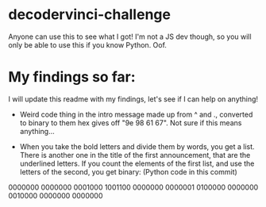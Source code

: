 # decodervinci-challenge
Anyone can use this to see what I got! I'm not a JS dev though, so you will only be able to use this if you know Python. Oof.


# My findings so far:

I will update this readme with my findings, let's see if I can help on anything!

- Weird code thing in the intro message made up from ^ and ., converted to binary to them hex gives off "9e 98 61 67". Not sure if this means anything...

- When you take the bold letters and divide them by words, you get a list. There is another one in the title of the first announcement, that are the underlined letters. If you count the elements of the first list, and use the letters of the second, you get binary: (Python code in this commit)


0000000
0000000
0001000
1001100
0000000
0000001
0100000
0000000
0010000
0000000
0000000
 